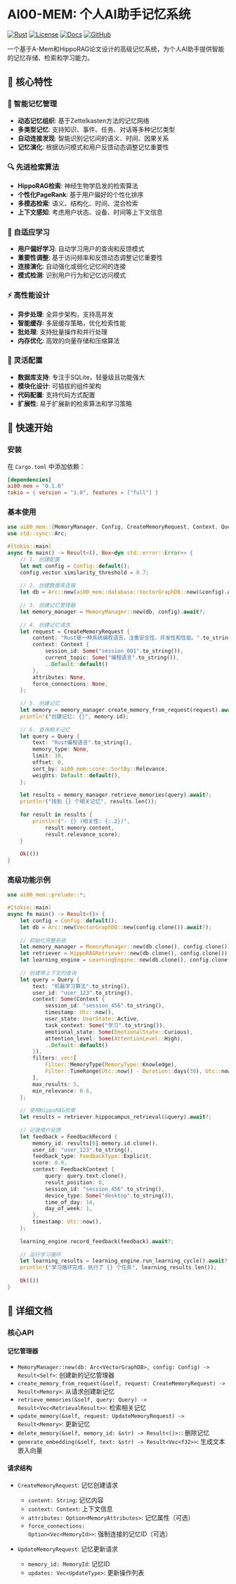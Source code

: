 # AI00-MEM: 个人AI助手记忆系统

[![Rust](https://img.shields.io/badge/rust-1.70+-orange.svg)](https://www.rust-lang.org)
[![License](https://img.shields.io/badge/license-MIT-blue.svg)](LICENSE)
[![Docs](https://img.shields.io/badge/docs-latest-brightgreen.svg)](https://github.com/Ai00-X/ai00-mem)
[![GitHub](https://img.shields.io/badge/github-repo-blue.svg)](https://github.com/Ai00-X/ai00-mem)

一个基于A-Mem和HippoRAG论文设计的高级记忆系统，为个人AI助手提供智能的记忆存储、检索和学习能力。

## 🌟 核心特性

### 🧠 智能记忆管理
- **动态记忆组织**: 基于Zettelkasten方法的记忆网络
- **多类型记忆**: 支持知识、事件、任务、对话等多种记忆类型
- **自动连接发现**: 智能识别记忆间的语义、时间、因果关系
- **记忆演化**: 根据访问模式和用户反馈动态调整记忆重要性

### 🔍 先进检索算法
- **HippoRAG检索**: 神经生物学启发的检索算法
- **个性化PageRank**: 基于用户偏好的个性化排序
- **多模态检索**: 语义、结构化、时间、混合检索
- **上下文感知**: 考虑用户状态、设备、时间等上下文信息

### 🎯 自适应学习
- **用户偏好学习**: 自动学习用户的查询和反馈模式
- **重要性调整**: 基于访问频率和反馈动态调整记忆重要性
- **连接演化**: 自动强化或弱化记忆间的连接
- **模式检测**: 识别用户行为和记忆访问模式

### ⚡ 高性能设计
- **异步处理**: 全异步架构，支持高并发
- **智能缓存**: 多层缓存策略，优化检索性能
- **批处理**: 支持批量操作和并行处理
- **内存优化**: 高效的向量存储和压缩算法

### 🔧 灵活配置
- **数据库支持**: 专注于SQLite，轻量级且功能强大
- **模块化设计**: 可插拔的组件架构
- **代码配置**: 支持代码方式配置
- **扩展性**: 易于扩展新的检索算法和学习策略

## 🚀 快速开始

### 安装

在 `Cargo.toml` 中添加依赖：

```toml
[dependencies]
ai00-mem = "0.1.0"
tokio = { version = "1.0", features = ["full"] }
```

### 基本使用

```rust
use ai00_mem::{MemoryManager, Config, CreateMemoryRequest, Context, Query};
use std::sync::Arc;

#[tokio::main]
async fn main() -> Result<(), Box<dyn std::error::Error>> {
    // 1. 创建配置
    let mut config = Config::default();
    config.vector.similarity_threshold = 0.7;
    
    // 2. 创建数据库连接
    let db = Arc::new(ai00_mem::database::VectorGraphDB::new(&config).await?);
    
    // 3. 创建记忆管理器
    let memory_manager = MemoryManager::new(db, config).await?;
    
    // 4. 创建记忆请求
    let request = CreateMemoryRequest {
        content: "Rust是一种系统编程语言，注重安全性、并发性和性能。".to_string(),
        context: Context {
            session_id: Some("session_001".to_string()),
            current_topic: Some("编程语言".to_string()),
            ..Default::default()
        },
        attributes: None,
        force_connections: None,
    };
    
    // 5. 创建记忆
    let memory = memory_manager.create_memory_from_request(request).await?;
    println!("创建记忆: {}", memory.id);
    
    // 6. 查询相关记忆
    let query = Query {
        text: "Rust编程语言".to_string(),
        memory_type: None,
        limit: 10,
        offset: 0,
        sort_by: ai00_mem::core::SortBy::Relevance,
        weights: Default::default(),
    };
    
    let results = memory_manager.retrieve_memories(query).await?;
    println!("找到 {} 个相关记忆", results.len());
    
    for result in results {
        println!("- {} (相关性: {:.2})", 
            result.memory.content, 
            result.relevance_score);
    }
    
    Ok(())
}
```

### 高级功能示例

```rust
use ai00_mem::prelude::*;

#[tokio::main]
async fn main() -> Result<()> {
    let config = Config::default();
    let db = Arc::new(VectorGraphDB::new(config.clone()).await?);
    
    // 初始化完整系统
    let memory_manager = MemoryManager::new(db.clone(), config.clone()).await?;
    let retriever = HippoRAGRetriever::new(db.clone(), config.clone()).await?;
    let learning_engine = LearningEngine::new(db.clone(), config.clone()).await?;
    
    // 创建带上下文的查询
    let query = Query {
        text: "机器学习算法".to_string(),
        user_id: "user_123".to_string(),
        context: Some(Context {
            session_id: "session_456".to_string(),
            timestamp: Utc::now(),
            user_state: UserState::Active,
            task_context: Some("学习".to_string()),
            emotional_state: Some(EmotionalState::Curious),
            attention_level: Some(AttentionLevel::High),
            ..Default::default()
        }),
        filters: vec![
            Filter::MemoryType(MemoryType::Knowledge),
            Filter::TimeRange(Utc::now() - Duration::days(30), Utc::now()),
        ],
        max_results: 5,
        min_relevance: 0.6,
    };
    
    // 使用HippoRAG检索
    let results = retriever.hippocampus_retrieval(&query).await?;
    
    // 记录用户反馈
    let feedback = FeedbackRecord {
        memory_id: results[0].memory.id.clone(),
        user_id: "user_123".to_string(),
        feedback_type: FeedbackType::Explicit,
        score: 0.9,
        context: FeedbackContext {
            query: query.text.clone(),
            result_position: 0,
            session_id: "session_456".to_string(),
            device_type: Some("desktop".to_string()),
            time_of_day: 14,
            day_of_week: 1,
        },
        timestamp: Utc::now(),
    };
    
    learning_engine.record_feedback(feedback).await?;
    
    // 运行学习循环
    let learning_results = learning_engine.run_learning_cycle().await?;
    println!("学习循环完成，执行了 {} 个任务", learning_results.len());
    
    Ok(())
}
```

## 📖 详细文档

### 核心API

#### 记忆管理器

- `MemoryManager::new(db: Arc<VectorGraphDB>, config: Config) -> Result<Self>`: 创建新的记忆管理器
- `create_memory_from_request(&self, request: CreateMemoryRequest) -> Result<Memory>`: 从请求创建新记忆
- `retrieve_memories(&self, query: Query) -> Result<Vec<RetrievalResult>>`: 检索相关记忆
- `update_memory(&self, request: UpdateMemoryRequest) -> Result<Memory>`: 更新记忆
- `delete_memory(&self, memory_id: &str) -> Result<()>:`: 删除记忆
- `generate_embedding(&self, text: &str) -> Result<Vec<f32>>`: 生成文本嵌入向量

#### 请求结构

- `CreateMemoryRequest`: 记忆创建请求
  - `content: String`: 记忆内容
  - `context: Context`: 上下文信息
  - `attributes: Option<MemoryAttributes>`: 记忆属性（可选）
  - `force_connections: Option<Vec<MemoryId>>`: 强制连接的记忆ID（可选）

- `UpdateMemoryRequest`: 记忆更新请求
  - `memory_id: MemoryId`: 记忆ID
  - `updates: Vec<UpdateType>`: 更新操作列表